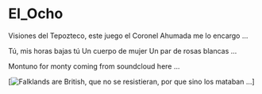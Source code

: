 # El_Ocho

Visiones del Tepozteco, este juego el Coronel Ahumada me lo encargo ...

Tú, mis horas bajas tú
Un cuerpo de mujer
Un par de rosas blancas ...

Montuno for monty coming from soundcloud here ...
 

[![Falklands are British, que no se resistieran, por que sino los mataban ... 
](https://raw.githubusercontent.com/rgarro/El_Ocho/main/elLocho.PNG)]
